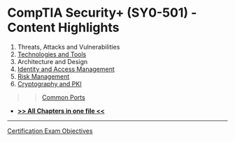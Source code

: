 # CompTIA Security+ (SY0-501) - Content Highlights

1. Threats, Attacks and Vulnerabilities
2. [Technologies and Tools](https://github.com/Samsar4/SecurityPlus-ExamNotes/blob/master/2-Tools.md)
3. Architecture and Design
4. [Identity and Access Management](https://github.com/Samsar4/SecurityPlus-ExamNotes/blob/master/4-Identity-and-Access-Management.md)
5. [Risk Management](https://github.com/Samsar4/SecurityPlus-ExamNotes/blob/master/5-Risk-Management.md)
6. [Cryptography and PKI](https://github.com/Samsar4/SecurityPlus-ExamNotes/blob/master/6-Cryptography-and-PKI.md)

>> [Common Ports](https://github.com/Samsar4/SecurityPlus-ExamNotes/blob/master/0-Ports.md)

* [**>> All Chapters in one file <<**](https://github.com/Samsar4/SecurityPlus-ExamNotes/blob/master/All-Chapters.md)

***
[Certification Exam Objectives](https://www.comptia.jp/pdf/Security%2B%20SY0-501%20Exam%20Objectives.pdf)
